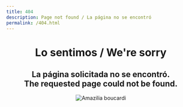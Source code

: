 ```yaml
---
title: 404
description: Page not found / La página no se encontró
permalink: /404.html
---
```

 
<h1 align="center">Lo sentimos / We're sorry</h1>

<h2 align="center"> La página solicitada no se encontró.<br>The requested page could not be found.</h2>
<p align="center"><img align="center" src="https://cribio.github.io/assets/img/CR-Bio-Logo-480.jpg" alt="Amazilia boucardi"/></p>
